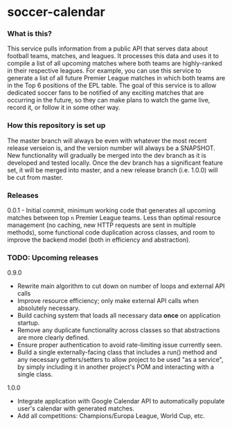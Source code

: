# soccer-calendar

### What is this?
This service pulls information from a public API that serves data about football teams, matches, and leagues. It processes this data and uses it to compile a list of all upcoming matches where both teams are highly-ranked in their respective leagues. For example, you can use this service to generate a list of all future Premier League matches in which both teams are in the Top 6 positions of the EPL table. The goal of this service is to allow dedicated soccer fans to be notified of any exciting matches that are occurring in the future, so they can make plans to watch the game live, record it, or follow it in some other way.

### How this repository is set up
The master branch will always be even with whatever the most recent release verseion is, and the version number will always be a SNAPSHOT. New functionality will gradually be merged into the dev branch as it is developed and tested locally. Once the dev branch has a significant feature set, it will be merged into master, and a new release branch (i.e. 1.0.0) will be cut from master.

### Releases
0.0.1 - Initial commit, minimum working code that generates all upcoming matches between top `n` Premier League teams. Less than optimal resource management (no caching, new HTTP requests are sent in multiple methods), some functional code duplication across classes, and room to improve the backend model (both in efficiency and abstraction).

### TODO: Upcoming releases 
0.9.0
- Rewrite main algorithm to cut down on number of loops and external API calls
- Improve resource efficiency; only make external API calls when absolutely necessary. 
- Build caching system that loads all necessary data **once** on application startup. 
- Remove any duplicate functionality across classes so that abstractions are more clearly defined. 
- Ensure proper authentication to avoid rate-limiting issue currently seen. 
- Build a single externally-facing class that includes a run() method and any necessary getters/setters to allow project to be used "as a service", by simply including it in another project's POM and interacting with a single class.

1.0.0
- Integrate application with Google Calendar API to automatically populate user's calendar with generated matches.
- Add all competitions: Champions/Europa League, World Cup, etc.
